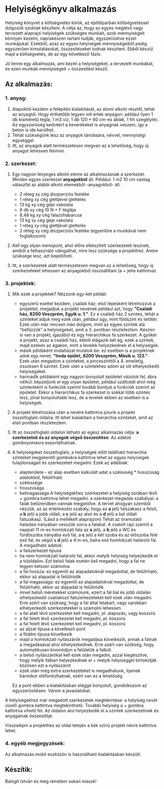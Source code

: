 # Helyiségkönyv alkalmazás
Helyiség könyvet a költségvetés kiírók, az építőiparban költségvetéssel dolgozók szoktak készíteni. A célja az, hogy az egyes meglévő vagy tervezett alaprajzi helyiségek szükséges munkáit, azok mennyiségeit könnyen kezelni, naprakészen tartani tudják, egyszerűsítve ezzel munkájukat. Ezekből, azaz az egyes helyiségek mennyiségeiből pedig egyszerűen kimutatásokat, összesítéseket tudnak készíteni. Ebből készül majd a költségvetés, de az egy következő fázis.

Jó lenne egy alkalmazás, ami kezeli a helyiségeket, a tervezett munkákat, és ezen munkák mennyiségeit + összesítést készít.

## Az alkalmazás:
### 1. anyag:
1. Alapoktól kezdem a felépítés kialakítását, az atomi alkotó résztől, tehát az anyagtól. Hogy érthetőbb legyen mit értek anyagon:
például ilyen 1 db kisméretű tégla, 1 m3 víz, 1 db 120 * 60 cm-es ablak, 1 fm szegélyléc. Az egyszerűség kedvéért a keverékeket is anyagnak veszem, így a beton is ide kerülhet.
2. Tehát szükségünk lesz az anyagok tárolására, névvel, mennyiségi egységgel.
3. Itt, az anyagok alatt természetesen megvan az a lehetőség, hogy új anyagot lehessen felvinni.

### 2. szerkezet:
1. Egy nagyon lényeges alkotó eleme az alkalmazásnak a szerkezet. Minden egyes szerkezet **anyagokból** áll. Például: 1 m2 10 cm vastag válaszfal az alábbi alkotó elemekből -anyagokból- áll:
	* 2 réteg xy cég diszperziós festéke
	* 1 réteg xy cég glettjével glettelés
	* 13 kg xy cég gépi vakolata
	* 8 db xy cég 10 N + F téglája
	* 8,48 kg xy cég falazóhabarcsa
	* 13 kg xy cég gépi vakolata
	* 1 réteg xy cég glettjével glettelés
	* 2 réteg xy cég diszperziós festéke
		(egyenlőre a munkával nem foglalkozom)

2. Kell egy olyan menüpont, ahol előre elkészített szerkezetek lesznek, amiből a felhasználó válogathat, mire lesz szüksége a projekthez. Amire szüksége lesz, azt bejelölheti.
3. Itt, a szerkezetek alatt természetesen megvan az a lehetőség, hogy új szerkezeteket lehessen az anyagokból összeállítani (a + jelre kattintva).

### 3. projektek:
1. Mik ezek a projektek? Nézzünk egy-két példát:
	* egyszerű esettel kezdem, családi ház: első lépésként létrehozzuk a projektet, megadjuk a projekt nevének például azt, hogy **"Családi ház, 8200 Veszprém, Egyik u. 1."**. Ez a családi ház 2 szintes, tehát a szinteket adjuk meg ezek után, például úgy, mint földszint és tetőtér. Ezek után már nincsen más dolgom, mint az egyes szintek alá "befűzzük" a helyiségeket, amit a 3. pontban részleteztem. Készen is van a projekt, igazából ez egy hierarchikus fa szerkezet. A gyökér a projekt, azaz a családi ház, ebből elágazik két ág, ezek a szintek, majd ezeken az ágakon, mint a levelek helyezkednek el a helyiségek.
	* másik példaként irodaházat mutatok be: ez esetben is a projektnek adok egy nevet, **"Iroda épület, 8200 Veszprém, Másik u. 123."**. Ezek után megadom a szinteket, a pinceszinttől a 4. emeletig, összesen 6 szintet. Ezek után a szintekhez adom az ott elhelyezkedő helyiségeket.
	* harmadik példaként egy nagyon bonyolult épületet vázolok fel, ábra nélkül: képzeljünk el egy olyan épületet, például szállodát ahol még szintenként is funkciók szerint tovább bontjuk a funkciók szerint az épületet. Ekkor a hierarchikus fa szerkezet is sokkal több szintes lesz, jóval bonyolultabb lesz, de a levelek ebben az esetben is a helyiségek.
2. A projekt létrehozása után a nevére kattintva jutunk a projekt összefoglaló oldalra. Itt lehet kialakítani a hierarchia szinteket, amit az első pontban részleteztem.
3. Itt az összefoglaló oldalon látható az egész alkalmazás célja: **a szerkezetek és az anyagok végső összesítése**. Az adatok gombnyomásra exportálhatóak.
4. A helyiségeket összefoglaló, a helyiségek előtt található hierarchia szinteket megjelenítő gombokra kattintva lehet az egyes helyiségek tulajdonságait és szerkezeteit megadni. Ezek az alábbiak:
	* alapterülete - ez alap esetben kalkulált adat a szélesség * hosszúság adatokból, felülírható
	* szélessége
	* hosszúsága
	* belmagassága
A helyiségekhez szerkezetet a helyiség sorában lévő + gombra kattintva lehet megadni. a szerkezet megadás szabályai:
a falak betűrendben vannak megjelölve. A tervet ahogyan szemből nézzük, az az értelmezési szabály, hogy az **a** jelű falszakasz a felső, a **b** jelű a jobb oldali, a **c** jelű az alsó és a **d** jelű a bal oldali falszakasz. (Lásd a mellékelt alaprajzon) Tehát az óramutató haladási irányában vesszük sorra a falakat. A csatolt rajz szerint a nappali 11 m-es homlokzati fala az **a** jelű, a **b** jelű a WC és fürdőszoba irányába eső fal, a **c** jelű a két szoba és az előszoba felé eső fal, és végül a **d** jelű a 4 m-es, balra eső homlokzati határoló fal. 
A megadható adatok:
	* a falszerkezet típusa
	* ha nem homlokzati határoló fal, akkor melyik helyiség helyezkedik el a túloldalon. Ezt belső falak esetén kell megadni, hogy a fal ne legyen kétszer számolva
	* a fal hossza: ez egyenlő az alapadatoknál megadottal, de felülírható, ekkor az alapadat is felülíródik
	* a fal magassága: ez egyenlő az alapadatoknál megadottal, de felülírható, ekkor az alapadat is felülíródik
	* mivel belső méretekkel számolunk, ezért a fal bal és jobb oldalán elhelyezkedő csatlakozó falszerkezeteket kell ezek után megadni. Erre azért van szükség, hogy a fal által letakart, vagy sarokban elhelyezkedő szerkezetekkel is számolni lehessen.
	* a fal alatt lévő szerkezetet kell megadni, pl. alapozás, vagy koszorú
	* a fal felett lévő szerkezetet kell megadni, pl. koszorú
	* a fal felett lévő szerkezetet kell megadni, pl. koszorú
	* az aljzat típusa a következő pont
	* a födém típusa következik
	*	 majd a homlokzati nyílászárók megadása következik, annak a falnak a megadásával ahol elhelyezkednek. Erre azért van szükség, hogy automatikusan kivonódjon a felületük a falból.
	* a belső nyílászárókat kell ezek után megadni, azzal kiegészítve, hogy melyik falban helyezkednek el + melyik helyiséggel birtokolják közösen ezt a nyílászárót
	* ezek után még extra szerkezeteket is megadhatunk, ilyenek bármikor előfordulhatnak, ezért van ez a lehetőség

	Ez a pont ebben a kialakításban eléggé bonyolult, gondolkozom az egyszerűsítésen. Várom a javaslatokat. 

A helyiségekhez már megadott szerkezetek megtekintése: a helyiség nevét viselő gombra kattintva megtekinthető.
További helyiség a + gombra kattintva vihető fel.
Az oldalon alul helyezkedik el a szintek szerkezetinek és anyagainak összesítője.

Visszalépni a projekthez az oldal tetején a kék színű projekt névre kattintva lehet. 

### 4. egyéb megjegyzések:
Az alkalmazás mobil eszközön is használható kialakításban készült.


## Készítik:
Balogh István és még remélem sokan mások!